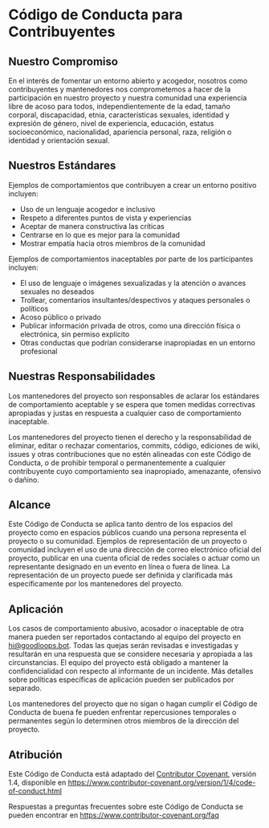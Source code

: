 # Código de Conducta para Contribuyentes

## Nuestro Compromiso

En el interés de fomentar un entorno abierto y acogedor, nosotros como
contribuyentes y mantenedores nos comprometemos a hacer de la participación en nuestro proyecto y
nuestra comunidad una experiencia libre de acoso para todos, independientemente de la edad, tamaño corporal,
discapacidad, etnia, características sexuales, identidad y expresión de género,
nivel de experiencia, educación, estatus socioeconómico, nacionalidad, apariencia personal,
raza, religión o identidad y orientación sexual.

## Nuestros Estándares

Ejemplos de comportamientos que contribuyen a crear un entorno positivo incluyen:

-   Uso de un lenguaje acogedor e inclusivo
-   Respeto a diferentes puntos de vista y experiencias
-   Aceptar de manera constructiva las críticas
-   Centrarse en lo que es mejor para la comunidad
-   Mostrar empatía hacia otros miembros de la comunidad

Ejemplos de comportamientos inaceptables por parte de los participantes incluyen:

-   El uso de lenguaje o imágenes sexualizadas y la atención o avances sexuales no deseados
-   Trollear, comentarios insultantes/despectivos y ataques personales o políticos
-   Acoso público o privado
-   Publicar información privada de otros, como una dirección física o electrónica,
    sin permiso explícito
-   Otras conductas que podrían considerarse inapropiadas en un entorno profesional

## Nuestras Responsabilidades

Los mantenedores del proyecto son responsables de aclarar los estándares de comportamiento aceptable
y se espera que tomen medidas correctivas apropiadas y justas en respuesta a cualquier
caso de comportamiento inaceptable.

Los mantenedores del proyecto tienen el derecho y la responsabilidad de eliminar, editar o rechazar
comentarios, commits, código, ediciones de wiki, issues y otras contribuciones que no estén alineadas con este Código de Conducta, o de prohibir temporal o permanentemente a cualquier contribuyente cuyo comportamiento sea inapropiado,
amenazante, ofensivo o dañino.

## Alcance

Este Código de Conducta se aplica tanto dentro de los espacios del proyecto como en espacios públicos
cuando una persona representa el proyecto o su comunidad. Ejemplos de
representación de un proyecto o comunidad incluyen el uso de una dirección de correo electrónico oficial del proyecto,
publicar en una cuenta oficial de redes sociales o actuar como un representante designado
en un evento en línea o fuera de línea. La representación de un proyecto puede
ser definida y clarificada más específicamente por los mantenedores del proyecto.

## Aplicación

Los casos de comportamiento abusivo, acosador o inaceptable de otra manera pueden
ser reportados contactando al equipo del proyecto en hi@goodloops.bot. Todas las quejas
serán revisadas e investigadas y resultarán en una respuesta que
se considere necesaria y apropiada a las circunstancias. El equipo del proyecto está
obligado a mantener la confidencialidad con respecto al informante de un incidente.
Más detalles sobre políticas específicas de aplicación pueden ser publicados por separado.

Los mantenedores del proyecto que no sigan o hagan cumplir el Código de Conducta de buena
fe pueden enfrentar repercusiones temporales o permanentes según lo determinen otros
miembros de la dirección del proyecto.

## Atribución

Este Código de Conducta está adaptado del [Contributor Covenant][homepage], versión 1.4,
disponible en https://www.contributor-covenant.org/version/1/4/code-of-conduct.html

[homepage]: https://www.contributor-covenant.org

Respuestas a preguntas frecuentes sobre este Código de Conducta se pueden encontrar en
https://www.contributor-covenant.org/faq
